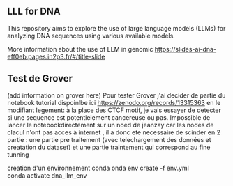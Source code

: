 ## LLL for DNA
This repository aims to explore the use of large language models (LLMs) for analyzing DNA sequences using various available models.

More information about the use of LLM in genomic https://slides-ai-dna-eff0eb.pages.in2p3.fr/#/title-slide




## Test de Grover 
(add information on grover here)
Pour tester Grover j'ai decider de partie du notebook tutorial dispoinlbe ici https://zenodo.org/records/13315363 en le modifiant legement: à la place des CTCF motif, je vais essayer de detecter si une sequence est potentielement cancereuse ou pas. 
Impossible de lancer le notebookdirectement sur un noed de jeanzay car les nodes de clacul n'ont pas acces à internet , il a donc ete necessaire de scinder en 2 partie : une partie pre traitement (avec telechargement des données et creatation du dataset) et une partie traintement qui correspond au fine tunning 

creation d'un environnement conda 
onda env create -f env.yml  
conda activate dna_llm_env

